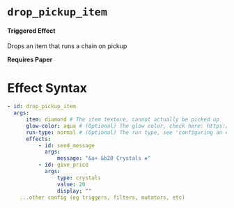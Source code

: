 # `drop_pickup_item`

#### Triggered Effect

Drops an item that runs a chain on pickup

**Requires Paper**

# Effect Syntax

```yaml
- id: drop_pickup_item
  args:
      item: diamond # The item texture, cannot actually be picked up
      glow-color: aqua # (Optional) The glow color, check here: https://hub.spigotmc.org/javadocs/spigot/org/bukkit/ChatColor.html
      run-type: normal # (Optional) The run type, see 'configuring an effect'
      effects:
          - id: send_message
            args:
                message: "&a+ &b20 Crystals ❖"
          - id: give_price
            args:
                type: crystals
                value: 20
                display: ""
    ...other config (eg triggers, filters, mutators, etc)
```
